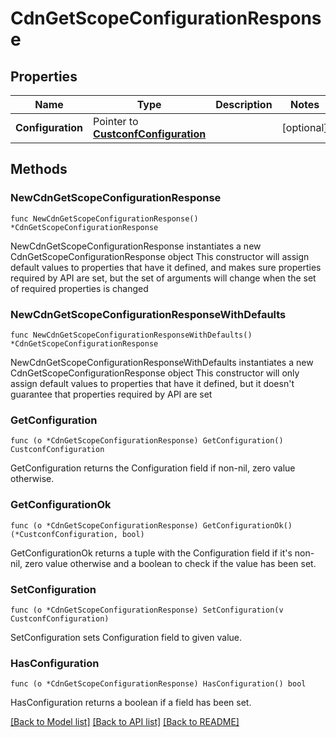 # CdnGetScopeConfigurationResponse

## Properties

Name | Type | Description | Notes
------------ | ------------- | ------------- | -------------
**Configuration** | Pointer to [**CustconfConfiguration**](custconfConfiguration.md) |  | [optional] 

## Methods

### NewCdnGetScopeConfigurationResponse

`func NewCdnGetScopeConfigurationResponse() *CdnGetScopeConfigurationResponse`

NewCdnGetScopeConfigurationResponse instantiates a new CdnGetScopeConfigurationResponse object
This constructor will assign default values to properties that have it defined,
and makes sure properties required by API are set, but the set of arguments
will change when the set of required properties is changed

### NewCdnGetScopeConfigurationResponseWithDefaults

`func NewCdnGetScopeConfigurationResponseWithDefaults() *CdnGetScopeConfigurationResponse`

NewCdnGetScopeConfigurationResponseWithDefaults instantiates a new CdnGetScopeConfigurationResponse object
This constructor will only assign default values to properties that have it defined,
but it doesn't guarantee that properties required by API are set

### GetConfiguration

`func (o *CdnGetScopeConfigurationResponse) GetConfiguration() CustconfConfiguration`

GetConfiguration returns the Configuration field if non-nil, zero value otherwise.

### GetConfigurationOk

`func (o *CdnGetScopeConfigurationResponse) GetConfigurationOk() (*CustconfConfiguration, bool)`

GetConfigurationOk returns a tuple with the Configuration field if it's non-nil, zero value otherwise
and a boolean to check if the value has been set.

### SetConfiguration

`func (o *CdnGetScopeConfigurationResponse) SetConfiguration(v CustconfConfiguration)`

SetConfiguration sets Configuration field to given value.

### HasConfiguration

`func (o *CdnGetScopeConfigurationResponse) HasConfiguration() bool`

HasConfiguration returns a boolean if a field has been set.


[[Back to Model list]](../README.md#documentation-for-models) [[Back to API list]](../README.md#documentation-for-api-endpoints) [[Back to README]](../README.md)


